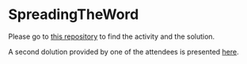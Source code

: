 # SpreadingTheWord

Please go to [this repository](https://github.com/carlosfmorenog/SpreadingTheWord) to find the activity and the solution.

A second dolution provided by one of the attendees is presented [here](https://github.com/GabeeCoding/SpreadingTheWord).